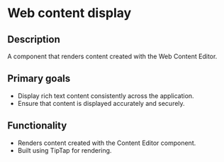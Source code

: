 # Web content display

## Description

A component that renders content created with the Web Content Editor.

## Primary goals

- Display rich text content consistently across the application.
- Ensure that content is displayed accurately and securely.

## Functionality

- Renders content created with the Content Editor component.
- Built using TipTap for rendering.

